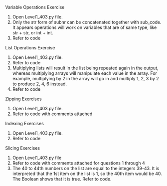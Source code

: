 Variable Operations Exercise 
1. Open Level1_403.py file. 
2. Only the str form of subnr can be concatenated together with sub_code. It appears operations will work on variables that are of same type, like str + str, or int + int. 
3. Refer to code 

List Operations Exercise 
1. Open Level1_403.py file.
2. Refer to code 
3. Multiplying lists will result in the list being repeated again in the output, whereas multiplying arrays will manipulate each value in the array. For example, multiplying by 2 in the array will go in and multiply 1, 2, 3 by 2 to produce 2, 4, 6 instead.
4. Refer to code 

Zipping Exercises
1. Open Level1_403.py file.
2. Refer to code with comments attached

Indexing Exercises
1. Open Level1_403.py file.
2. Refer to code

Slicing Exercises
1. Open Level1_403.py file
2. Refer to code with comments attached for questions 1 through 4
3. The 40 to 44th numbers on the list are equal to the integers 39-43. It is interpreted that the 1st item on the list is 1, so the 40th item would be 40. The Boolean shows that it is true. Refer to code.
